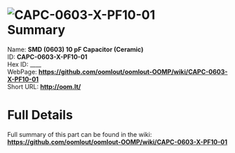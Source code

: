 
![CAPC-0603-X-PF10-01](https://github.com/oomlout/oomlout-OOMP/blob/master/parts/CAPC-0603-X-PF10-01/CAPC-0603-X-PF10-01_420.jpg)   
Summary
=================
  
Name: __SMD (0603) 10 pF Capacitor (Ceramic)__    
ID: __CAPC-0603-X-PF10-01__   
Hex ID: ____   
WebPage: __https://github.com/oomlout/oomlout-OOMP/wiki/CAPC-0603-X-PF10-01__   
Short URL: __http://oom.lt/__   

Full Details
==========================
Full summary of this part can be found in the wiki:   
__https://github.com/oomlout/oomlout-OOMP/wiki/CAPC-0603-X-PF10-01__    


